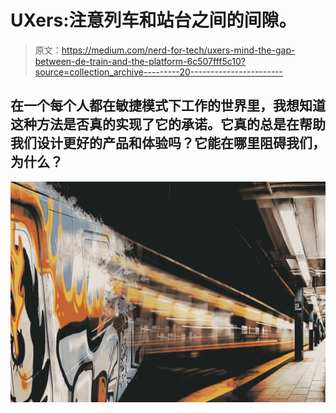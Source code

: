 # UXers:注意列车和站台之间的间隙。

> 原文：<https://medium.com/nerd-for-tech/uxers-mind-the-gap-between-de-train-and-the-platform-6c507fff5c10?source=collection_archive---------20----------------------->

## 在一个每个人都在敏捷模式下工作的世界里，我想知道这种方法是否真的实现了它的承诺。它真的总是在帮助我们设计更好的产品和体验吗？它能在哪里阻碍我们，为什么？

![](img/56ce2ee65f898bd7f239e0767dcea722.png)